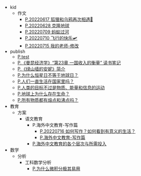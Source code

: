 * kid
  * 作文
    * [P.20220617 狐狸和乌鸦再次相遇🥩](/kid/%E4%BD%9C%E6%96%87/P.20220617%20%E7%8B%90%E7%8B%B8%E5%92%8C%E4%B9%8C%E9%B8%A6%E5%86%8D%E6%AC%A1%E7%9B%B8%E9%81%87%F0%9F%A5%A9.md)
    * [P.20220628 克隆地球](/kid/%E4%BD%9C%E6%96%87/P.20220628%20%E5%85%8B%E9%9A%86%E5%9C%B0%E7%90%83.md)
    * [P.20220709 蚂蚁过河](/kid/%E4%BD%9C%E6%96%87/P.20220709%20%E8%9A%82%E8%9A%81%E8%BF%87%E6%B2%B3.md)
    * [P.20220710 飞行的快乐🛩](/kid/%E4%BD%9C%E6%96%87/P.20220710%20%E9%A3%9E%E8%A1%8C%E7%9A%84%E5%BF%AB%E4%B9%90%F0%9F%9B%A9.md)
    * [P.20220715 我的老师-修改](/kid/%E4%BD%9C%E6%96%87/P.20220715%20%E6%88%91%E7%9A%84%E8%80%81%E5%B8%88-%E4%BF%AE%E6%94%B9.md)
* publish
  * [P.test](/publish/P.test.md)
  * [P.《曼昆经济学》“第23章 一国收入的衡量” 读书笔记](/publish/P.%E3%80%8A%E6%9B%BC%E6%98%86%E7%BB%8F%E6%B5%8E%E5%AD%A6%E3%80%8B%E2%80%9C%E7%AC%AC23%E7%AB%A0%20%E4%B8%80%E5%9B%BD%E6%94%B6%E5%85%A5%E7%9A%84%E8%A1%A1%E9%87%8F%E2%80%9D%20%E8%AF%BB%E4%B9%A6%E7%AC%94%E8%AE%B0.md)
  * [P.《绿山墙的安妮》简介](/publish/P.%E3%80%8A%E7%BB%BF%E5%B1%B1%E5%A2%99%E7%9A%84%E5%AE%89%E5%A6%AE%E3%80%8B%E7%AE%80%E4%BB%8B.md)
  * [P.为什么恒星日不等于地球日？](/publish/P.%E4%B8%BA%E4%BB%80%E4%B9%88%E6%81%92%E6%98%9F%E6%97%A5%E4%B8%8D%E7%AD%89%E4%BA%8E%E5%9C%B0%E7%90%83%E6%97%A5%EF%BC%9F.md)
  * [P.人们一直生活在国家里吗？](/publish/P.%E4%BA%BA%E4%BB%AC%E4%B8%80%E7%9B%B4%E7%94%9F%E6%B4%BB%E5%9C%A8%E5%9B%BD%E5%AE%B6%E9%87%8C%E5%90%97%EF%BC%9F.md)
  * [P.人类的目标不过是物质、能量和信息的运动](/publish/P.%E4%BA%BA%E7%B1%BB%E7%9A%84%E7%9B%AE%E6%A0%87%E4%B8%8D%E8%BF%87%E6%98%AF%E7%89%A9%E8%B4%A8%E3%80%81%E8%83%BD%E9%87%8F%E5%92%8C%E4%BF%A1%E6%81%AF%E7%9A%84%E8%BF%90%E5%8A%A8.md)
  * [P.地球上为什么存在生命？](/publish/P.%E5%9C%B0%E7%90%83%E4%B8%8A%E4%B8%BA%E4%BB%80%E4%B9%88%E5%AD%98%E5%9C%A8%E7%94%9F%E5%91%BD%EF%BC%9F.md)
  * [P.所有物质都有熔点和沸点吗？](/publish/P.%E6%89%80%E6%9C%89%E7%89%A9%E8%B4%A8%E9%83%BD%E6%9C%89%E7%86%94%E7%82%B9%E5%92%8C%E6%B2%B8%E7%82%B9%E5%90%97%EF%BC%9F.md)
* 教育
  * 方案
    * 语文教育
      * P.海外中文教育-写作篇
        * [P.20220716 如何写作？如何看到有意义的生活？](/%E6%95%99%E8%82%B2/%E6%96%B9%E6%A1%88/%E8%AF%AD%E6%96%87%E6%95%99%E8%82%B2/P.%E6%B5%B7%E5%A4%96%E4%B8%AD%E6%96%87%E6%95%99%E8%82%B2-%E5%86%99%E4%BD%9C%E7%AF%87/P.20220716%20%E5%A6%82%E4%BD%95%E5%86%99%E4%BD%9C%EF%BC%9F%E5%A6%82%E4%BD%95%E7%9C%8B%E5%88%B0%E6%9C%89%E6%84%8F%E4%B9%89%E7%9A%84%E7%94%9F%E6%B4%BB%EF%BC%9F.md)
        * [P.海外中文教育-写作篇](/%E6%95%99%E8%82%B2/%E6%96%B9%E6%A1%88/%E8%AF%AD%E6%96%87%E6%95%99%E8%82%B2/P.%E6%B5%B7%E5%A4%96%E4%B8%AD%E6%96%87%E6%95%99%E8%82%B2-%E5%86%99%E4%BD%9C%E7%AF%87/P.%E6%B5%B7%E5%A4%96%E4%B8%AD%E6%96%87%E6%95%99%E8%82%B2-%E5%86%99%E4%BD%9C%E7%AF%87.md)
      * [P.海外中文教育的各个层次与所需投入](/%E6%95%99%E8%82%B2/%E6%96%B9%E6%A1%88/%E8%AF%AD%E6%96%87%E6%95%99%E8%82%B2/P.%E6%B5%B7%E5%A4%96%E4%B8%AD%E6%96%87%E6%95%99%E8%82%B2%E7%9A%84%E5%90%84%E4%B8%AA%E5%B1%82%E6%AC%A1%E4%B8%8E%E6%89%80%E9%9C%80%E6%8A%95%E5%85%A5.md)
* 数学
  * 分析
    * 工科数学分析
      * [P.为什么微积分极其易用](/%E6%95%B0%E5%AD%A6/%E5%88%86%E6%9E%90/%E5%B7%A5%E7%A7%91%E6%95%B0%E5%AD%A6%E5%88%86%E6%9E%90/P.%E4%B8%BA%E4%BB%80%E4%B9%88%E5%BE%AE%E7%A7%AF%E5%88%86%E6%9E%81%E5%85%B6%E6%98%93%E7%94%A8.md)
